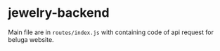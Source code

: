 # jewelry-backend


Main file are in `routes/index.js` with containing code of api request for beluga website.
